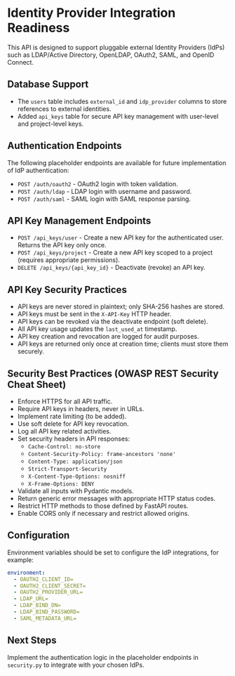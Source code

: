 # Identity Provider Integration Readiness

This API is designed to support pluggable external Identity Providers (IdPs) such as LDAP/Active Directory, OpenLDAP, OAuth2, SAML, and OpenID Connect.

## Database Support

- The `users` table includes `external_id` and `idp_provider` columns to store references to external identities.
- Added `api_keys` table for secure API key management with user-level and project-level keys.

## Authentication Endpoints

The following placeholder endpoints are available for future implementation of IdP authentication:

- `POST /auth/oauth2` - OAuth2 login with token validation.
- `POST /auth/ldap` - LDAP login with username and password.
- `POST /auth/saml` - SAML login with SAML response parsing.

## API Key Management Endpoints

- `POST /api_keys/user` - Create a new API key for the authenticated user. Returns the API key only once.
- `POST /api_keys/project` - Create a new API key scoped to a project (requires appropriate permissions).
- `DELETE /api_keys/{api_key_id}` - Deactivate (revoke) an API key.

## API Key Security Practices

- API keys are never stored in plaintext; only SHA-256 hashes are stored.
- API keys must be sent in the `X-API-Key` HTTP header.
- API keys can be revoked via the deactivate endpoint (soft delete).
- All API key usage updates the `last_used_at` timestamp.
- API key creation and revocation are logged for audit purposes.
- API keys are returned only once at creation time; clients must store them securely.

## Security Best Practices (OWASP REST Security Cheat Sheet)

- Enforce HTTPS for all API traffic.
- Require API keys in headers, never in URLs.
- Implement rate limiting (to be added).
- Use soft delete for API key revocation.
- Log all API key related activities.
- Set security headers in API responses:
  - `Cache-Control: no-store`
  - `Content-Security-Policy: frame-ancestors 'none'`
  - `Content-Type: application/json`
  - `Strict-Transport-Security`
  - `X-Content-Type-Options: nosniff`
  - `X-Frame-Options: DENY`
- Validate all inputs with Pydantic models.
- Return generic error messages with appropriate HTTP status codes.
- Restrict HTTP methods to those defined by FastAPI routes.
- Enable CORS only if necessary and restrict allowed origins.

## Configuration

Environment variables should be set to configure the IdP integrations, for example:

```yaml
environment:
  - OAUTH2_CLIENT_ID=
  - OAUTH2_CLIENT_SECRET=
  - OAUTH2_PROVIDER_URL=
  - LDAP_URL=
  - LDAP_BIND_DN=
  - LDAP_BIND_PASSWORD=
  - SAML_METADATA_URL=
```

## Next Steps

Implement the authentication logic in the placeholder endpoints in `security.py` to integrate with your chosen IdPs.

````
